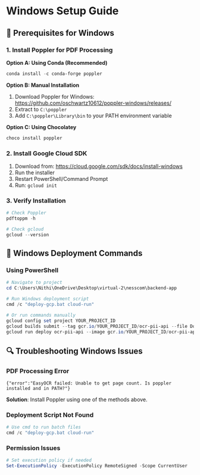 # Windows Setup Guide

## 🔧 Prerequisites for Windows

### 1. Install Poppler for PDF Processing

**Option A: Using Conda (Recommended)**
```powershell
conda install -c conda-forge poppler
```

**Option B: Manual Installation**
1. Download Poppler for Windows: https://github.com/oschwartz10612/poppler-windows/releases/
2. Extract to `C:\poppler` 
3. Add `C:\poppler\Library\bin` to your PATH environment variable

**Option C: Using Chocolatey**
```powershell
choco install poppler
```

### 2. Install Google Cloud SDK
1. Download from: https://cloud.google.com/sdk/docs/install-windows
2. Run the installer
3. Restart PowerShell/Command Prompt
4. Run: `gcloud init`

### 3. Verify Installation
```powershell
# Check Poppler
pdftoppm -h

# Check gcloud
gcloud --version
```

## 🚀 Windows Deployment Commands

### Using PowerShell
```powershell
# Navigate to project
cd C:\Users\Nithi\OneDrive\Desktop\virtual-2\nesscom\backend-app

# Run Windows deployment script
cmd /c "deploy-gcp.bat cloud-run"

# Or run commands manually
gcloud config set project YOUR_PROJECT_ID
gcloud builds submit --tag gcr.io/YOUR_PROJECT_ID/ocr-pii-api --file Dockerfile.cloudrun .
gcloud run deploy ocr-pii-api --image gcr.io/YOUR_PROJECT_ID/ocr-pii-api --platform managed --region us-central1 --allow-unauthenticated
```

## 🔍 Troubleshooting Windows Issues

### PDF Processing Error
```
{"error":"EasyOCR failed: Unable to get page count. Is poppler installed and in PATH?"}
```
**Solution**: Install Poppler using one of the methods above.

### Deployment Script Not Found
```powershell
# Use cmd to run batch files
cmd /c "deploy-gcp.bat cloud-run"
```

### Permission Issues
```powershell
# Set execution policy if needed
Set-ExecutionPolicy -ExecutionPolicy RemoteSigned -Scope CurrentUser
```
